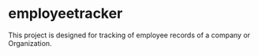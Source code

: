 # employeetracker
This project is designed for tracking of employee records of a company or Organization.
